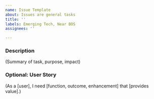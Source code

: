 ```yaml
---
name: Issue Template
about: Issues are general tasks
title: ''
labels: Emerging Tech, Near BOS
assignees: ''

---
```


### Description

(Summary of task, purpose, impact)

### Optional: User Story

(As a [user], I need [function, outcome, enhancement] that [provides value].)
